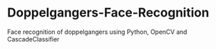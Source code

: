 # Doppelgangers-Face-Recognition
Face recognition of doppelgangers using Python, OpenCV and CascadeClassifier
